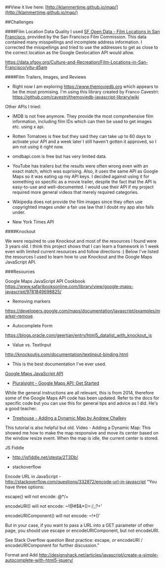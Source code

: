 ##View it live here: 
[http://klammertime.github.io/map/](http://klammertime.github.io/map/)

##Challenges

####Film Location Data Quality
I used [SF Open Data - Film Locations in San Francisco](https://data.sfgov.org/Culture-and-Recreation/Film-Locations-in-San-Francisco/yitu-d5am), provided by the San Francisco Film Commission. This data contained many misspellings and incomplete
address information. I corrected the misspellings and tried to use the addresses to get as close to the correct location as the Google Geolocation API
would allow. 

https://data.sfgov.org/Culture-and-Recreation/Film-Locations-in-San-Francisco/yitu-d5am

####Film Trailers, Images, and Reviews

* Right now I am exploring https://www.themoviedb.org which
appears to be the most promising. I'm using this library created by Franco Cavestri: https://github.com/cavestri/themoviedb-javascript-library/wiki

Other APIs I tried:
* IMDB is not free anymore. They provide the most comprehensive film information,
including film IDs which can then be used to get images etc. using x api.

* Rotten Tomatoes is free but they said they can take up to 60 days
to activate your API and a week later I still haven't gotten it
approved, so I am not using it right now.

* omdbapi.com is free but has very limited data.

* YouTube has trailers but the results were often wrong even with 
an exact match, which was suprising. Also, it uses the same API
as Google Maps so it was eating up my API keys. I decided against
using it for something so specific as a movie trailer, despite the
fact that the API is easy-to-use and well-documented. I would use
their API if my project required more general videos that merely
required categories.

* Wikipedia does not provide the film images since they often
use copyrighted images under a fair use law that I doubt my app 
also falls under.

* New York Times API

####Knockout

We were required to use Knockout and most of the resources I found were 3 years old. I think this project shows that I can learn a framework in 1 week even with limited current resources and follow directions :) Below I've listed the resources I used to learn how
to use Knockout and the Google Maps JavaScript API.

###Resources

Google Maps JavaScript API Cookbook
https://www.safaribooksonline.com/library/view/google-maps-javascript/9781849698825/

* Removing markers

https://developers.google.com/maps/documentation/javascript/examples/marker-remove

* Autocomplete Form

https://blogs.oracle.com/geertjan/entry/html5_datalist_with_knockout_js

* Value vs. TextInput

http://knockoutjs.com/documentation/textinput-binding.html

* This is the best documentation I've ever used. 

[Google Maps JavaScript API](https://developers.google.com/maps/documentation/javascript/)


* [Pluralsight - Google Maps API: Get Started](https://app.pluralsight.com/library/courses/google-maps-api-get-started/table-of-contents)

While the general instructions are all relevant, this is from 2014, therefore
some of the Google Maps API code has been updated. Refer to the docs
for specific code but you can use this for general tips and advice as I 
did. He's a good teacher. 

* [Treehouse - Adding a Dynamic Map by Andrew Chalkey](https://teamtreehouse.com/library/build-an-interactive-website/google-maps-integration/adding-a-dynamic-map-2)

This tutorial is also helpful but old.
Video -  Adding a Dynamic Map:
This showed me how to make the map responsive and move its center based on the window resize event. When the map is idle, the current center is stored.  

JS Fiddle
* http://jsfiddle.net/stesta/2T3Db/

* stackoverflow

Encode URL in JavaScript -
http://stackoverflow.com/questions/332872/encode-url-in-javascript
"You have three options:

escape() will not encode: @*/+

encodeURI() will not encode: ~!@#$&*()=:/,;?+'

encodeURIComponent() will not encode: ~!*()'

But in your case, if you want to pass a URL into a GET parameter of other page, you should use escape or encodeURIComponent, but not encodeURI.

See Stack Overflow question Best practice: escape, or encodeURI / encodeURIComponent for further discussion."

Format and Add
http://designshack.net/articles/javascript/create-a-simple-autocomplete-with-html5-jquery/
